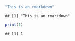 
``` r
"This is an rmarkdown"
```

    ## [1] "This is an rmarkdown"

``` r
print(1)
```

    ## [1] 1
